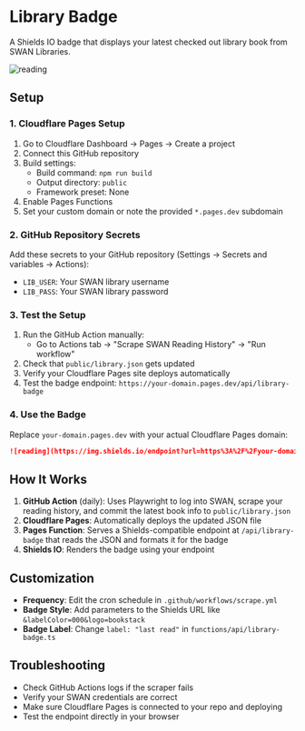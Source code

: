 # Library Badge

A Shields IO badge that displays your latest checked out library book from SWAN Libraries.

![reading](https://img.shields.io/endpoint?url=https%3A%2F%2Fyour-domain.pages.dev%2Fapi%2Flibrary-badge&style=flat-square)


## Setup

### 1. Cloudflare Pages Setup

1. Go to Cloudflare Dashboard → Pages → Create a project
2. Connect this GitHub repository
3. Build settings:
   - Build command: `npm run build`
   - Output directory: `public`
   - Framework preset: None
4. Enable Pages Functions
5. Set your custom domain or note the provided `*.pages.dev` subdomain

### 2. GitHub Repository Secrets

Add these secrets to your GitHub repository (Settings → Secrets and variables → Actions):

- `LIB_USER`: Your SWAN library username
- `LIB_PASS`: Your SWAN library password

### 3. Test the Setup

1. Run the GitHub Action manually:
   - Go to Actions tab → "Scrape SWAN Reading History" → "Run workflow"
2. Check that `public/library.json` gets updated
3. Verify your Cloudflare Pages site deploys automatically
4. Test the badge endpoint: `https://your-domain.pages.dev/api/library-badge`

### 4. Use the Badge

Replace `your-domain.pages.dev` with your actual Cloudflare Pages domain:

```markdown
![reading](https://img.shields.io/endpoint?url=https%3A%2F%2Fyour-domain.pages.dev%2Fapi%2Flibrary-badge&style=flat-square)
```

## How It Works

1. **GitHub Action** (daily): Uses Playwright to log into SWAN, scrape your reading history, and commit the latest book info to `public/library.json`
2. **Cloudflare Pages**: Automatically deploys the updated JSON file
3. **Pages Function**: Serves a Shields-compatible endpoint at `/api/library-badge` that reads the JSON and formats it for the badge
4. **Shields IO**: Renders the badge using your endpoint

## Customization

- **Frequency**: Edit the cron schedule in `.github/workflows/scrape.yml`
- **Badge Style**: Add parameters to the Shields URL like `&labelColor=000&logo=bookstack`
- **Badge Label**: Change `label: "last read"` in `functions/api/library-badge.ts`

## Troubleshooting

- Check GitHub Actions logs if the scraper fails
- Verify your SWAN credentials are correct
- Make sure Cloudflare Pages is connected to your repo and deploying
- Test the endpoint directly in your browser